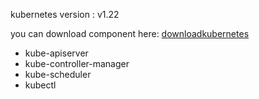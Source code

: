 kubernetes version : v1.22

you can download component here:
[downloadkubernetes](https://www.downloadkubernetes.com/)

* kube-apiserver
* kube-controller-manager
* kube-scheduler
* kubectl
